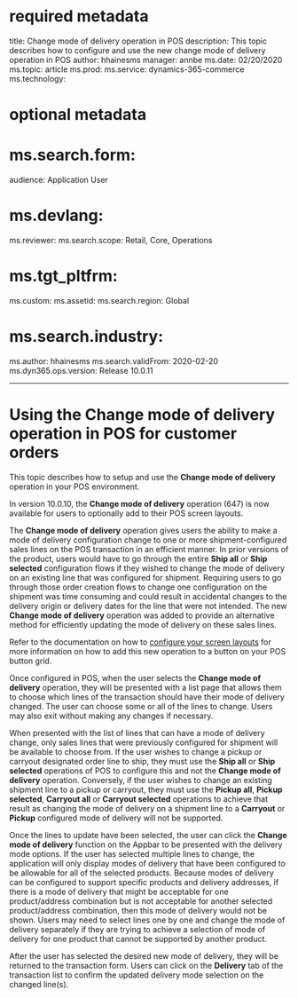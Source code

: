 
# required metadata

title: Change mode of delivery operation in POS
description: This topic describes how to configure and use the new change mode of delivery operation in POS
author: hhainesms
manager: annbe
ms.date: 02/20/2020
ms.topic: article
ms.prod: 
ms.service: dynamics-365-commerce
ms.technology: 

# optional metadata

# ms.search.form: 
audience: Application User
# ms.devlang: 
ms.reviewer: 
ms.search.scope: Retail, Core, Operations
# ms.tgt_pltfrm: 
ms.custom: 
ms.assetid: 
ms.search.region: Global
# ms.search.industry: 
ms.author: hhainesms
ms.search.validFrom: 2020-02-20
ms.dyn365.ops.version: Release 10.0.11

---
# Using the Change mode of delivery operation in POS for customer orders

This topic describes how to setup and use the **Change mode of delivery** operation in your POS environment. 

In version 10.0.10, the **Change mode of delivery** operation (647) is now available for users to optionally add to their POS screen layouts.

The **Change mode of delivery** operation gives users the ability to make a mode of delivery configuration change to one or more shipment-configured sales lines on the POS transaction in an efficient manner.  In prior versions of the product, users would have to go through the entire **Ship all** or **Ship selected** configuration flows if they wished to change the mode of delivery on an existing line that was configured for shipment.   Requiring users to go through those order creation flows to change one configuration on the shipment was time consuming and could result in accidental changes to the delivery origin or delivery dates for the line that were not intended.   The new **Change mode of delivery** operation was added to provide an alternative method for efficiently updating the mode of delivery on these sales lines.

Refer to the documentation on how to [configure your screen layouts](https://docs.microsoft.com/en-us/dynamics365/commerce/pos-screen-layouts) for more information on how to add this new operation to a button on your POS button grid.

Once configured in POS, when the user selects the **Change mode of delivery** operation, they will be presented with a list page that allows them to choose which lines of the transaction should have their mode of delivery changed.   The user can choose some or all of the lines to change.  Users may also exit without making any changes if necessary.

When presented with the list of lines that can have a mode of delivery change, only sales lines that were previously configured for shipment will be available to choose from.  If the user wishes to change a pickup or carryout designated order line to ship, they must use the **Ship all** or **Ship selected** operations of POS to configure this and not the **Change mode of delivery** operation.  Conversely, if the user wishes to change an existing shipment line to a pickup or carryout, they must use the  **Pickup all**, **Pickup selected**, **Carryout all** or **Carryout selected** operations to achieve that result as changing the mode of delivery on a shipment line to a **Carryout** or **Pickup** configured mode of delivery will not be supported.

Once the lines to update have been selected, the user can click the **Change mode of delivery** function on the Appbar to be presented with the delivery mode options.  If the user has selected multiple lines to change, the application will only display modes of delivery that have been configured to be allowable for all of the selected products.  Because modes of delivery can be configured to support specific products and delivery addresses, if there is a mode of delivery that might be acceptable for one product/address combination but is not acceptable for another selected product/address combination, then this mode of delivery would not be shown.   Users may need to select lines one by one and change the mode of delivery separately if they are trying to achieve a selection of mode of delivery for one product that cannot be supported by another product.  

After the user has selected the desired new mode of delivery, they will be returned to the transaction form.  Users can click on the **Delivery** tab of the transaction list to confirm the updated delivery mode selection on the changed line(s).   
